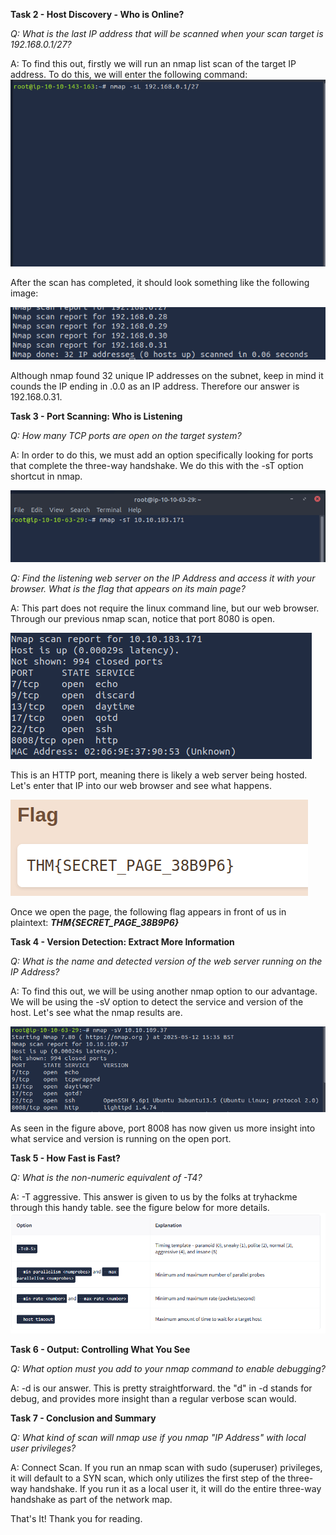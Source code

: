 **Task 2 - Host Discovery - Who is Online?**

*Q: What is the last IP address that will be scanned when your scan target is 192.168.0.1/27?*

A: To find this out, firstly we will run an nmap list scan of the target IP address. To do this, we will enter the following command: 
![alt text](<Images/nmap-fig1.png>)

After the scan has completed, it should look something like the following image: 

![alt text](<Images/nmap-fig2.png>)


Although nmap found 32 unique IP addresses on the subnet, keep in mind it counds the IP ending in .0.0 as an IP address. Therefore our answer is 192.168.0.31.

**Task 3 - Port Scanning: Who is Listening**

*Q: How many TCP ports are open on the target system?*

A: In order to do this, we must add an option specifically looking for ports that complete the three-way handshake. We do this with the -sT option shortcut in nmap. 

![alt text](<Images/nmap-fig3.png>)


*Q: Find the listening web server on the IP Address and access it with your browser. What is the flag that appears on its main page?*

A: This part does not require the linux command line, but our web browser.  Through our previous nmap scan, notice that port 8080 is open. 

![alt text](<Images/nmap-fig4.png>)


This is an HTTP port, meaning there is likely a web server being hosted. Let's enter that IP into our web browser and see what happens.

![alt text](<Images/nmap-fig5.png>)


Once we open the page, the following flag appears in front of us in plaintext: **_THM{SECRET_PAGE_38B9P6}_**

**Task 4 - Version Detection: Extract More Information**

*Q: What is the name and detected version of the web server running on the IP Address?*

A: To find this out, we will be using another nmap option to our advantage. We will be using the
-sV option to detect the service and version of the host. Let's see what the nmap results are.

![alt text](<Images/nmap-fig6.png>)

As seen in the figure above, port 8008 has now given us more insight into what service and version is running on the open port. 

**Task 5 - How Fast is Fast?**

*Q: What is the non-numeric equivalent of -T4?*

A: -T aggressive. This answer is given to us by the folks at tryhackme through this handy table. see the figure below for more details. 
![alt text](<Images/nmap-fig7.png>)



**Task 6 - Output: Controlling What You See**

*Q: What option must you add to your nmap command to enable debugging?*

A: -d is our answer. This is pretty straightforward. the "d" in -d stands for debug, and provides more insight than a regular verbose scan would.

**Task 7 - Conclusion and Summary**

*Q: What kind of scan will nmap use if you nmap "IP Address" with local user privileges?*

A: Connect Scan.  If you run an nmap scan with sudo (superuser) privileges, it will default to a SYN scan, which only utilizes the first step of the three-way handshake. If you run it as a local user it, it will do the entire three-way handshake as part of the network map.

That's It! Thank you for reading.